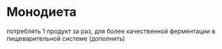 # Монодиета
потреблять 1 продукт за раз, для более качественной ферментации в пищеварительной системе (дополнить)